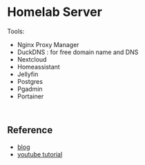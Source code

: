 # Homelab Server 


Tools: 
- Nginx Proxy Manager 
- DuckDNS : for free domain name and DNS
- Nextcloud
- Homeassistant
- Jellyfin
- Postgres
- Pgadmin
- Portainer


```bash 



```



## Reference 
- [blog](https://notthebe.ee/blog/easy-ssl-in-homelab-dns01/)
- [youtube tutorial](https://www.youtube.com/watch?v=qlcVx-k-02E)